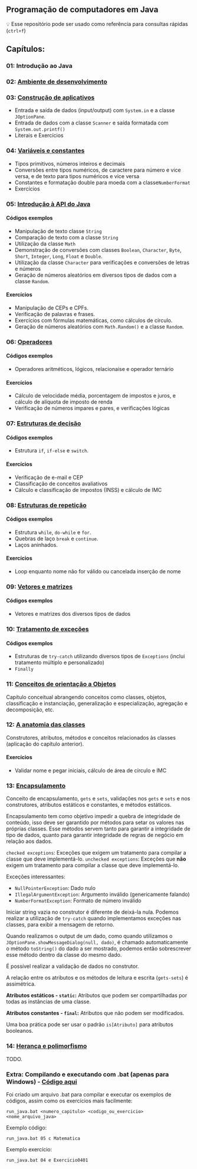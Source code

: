 ## Programação de computadores em Java

:bulb: Esse repositório pode ser usado como referência para consultas rápidas (```ctrl+f```)

## Capítulos:

### 01: Introdução ao Java
### 02: [Ambiente de desenvolvimento](https://github.com/felipeaugustox/programacao-de-computadores-em-java/tree/master/src/br/com/livro/capitulo02)
### 03: [Construção de aplicativos](https://github.com/felipeaugustox/programacao-de-computadores-em-java/tree/master/src/br/com/livro/capitulo03)
* Entrada e saída de dados (input/output) com ```System.in``` e a classe ```JOptionPane```.
* Entrada de dados com a classe ```Scanner``` e saída formatada com ```System.out.printf()```
* Literais e Exercícios
### 04: [Variáveis e constantes](https://github.com/felipeaugustox/programacao-de-computadores-em-java/tree/master/src/br/com/livro/capitulo04)
  * Tipos primitivos, números inteiros e decimais
  * Conversões entre tipos numéricos, de caractere para número e vice versa, e de texto para tipos numéricos e vice versa
  * Constantes e formatação double para moeda com a classe```NumberFormat```
  * Exercícios

### 05: [Introdução à API do Java](https://github.com/felipeaugustox/programacao-de-computadores-em-java/tree/master/src/br/com/livro/capitulo05)

#### Códigos exemplos
* Manipulação de texto classe ```String```
* Comparação de texto com a classe ```String```
* Utilização da classe ```Math```
* Demonstração de conversões com classes ```Boolean```, ```Character```, ```Byte```, ```Short```, ```Integer```, ```Long```, ```Float``` e ```Double```.
* Utilização da classe ```Character``` para verificações e conversões de letras e números
* Geração de números aleatórios em diversos tipos de dados com a classe ```Random```.

#### Exercícios
* Manipulação de CEPs e CPFs.
* Verificação de palavras e frases.
* Exercícios com fórmulas matemáticas, como cálculos de círculo.
* Geração de números aleatórios com ```Math.Random()``` e a classe ```Random```.

### 06: [Operadores](https://github.com/felipeaugustox/programacao-de-computadores-em-java/tree/master/src/br/com/livro/capitulo06)

#### Códigos exemplos
* Operadores aritméticos, lógicos, relacionaise e operador ternário

#### Exercícios
* Cálculo de velocidade média, porcentagem de impostos e juros, e cálculo de alíquota de imposto de renda
* Verificação de números impares e pares, e verificações lógicas

### 07: [Estruturas de decisão](https://github.com/felipeaugustox/programacao-de-computadores-em-java/tree/master/src/br/com/livro/capitulo07)

#### Códigos exemplos
* Estrutura ```if```, ```if-else``` e ```switch```.

#### Exercícios
* Verificação de e-mail e CEP
* Classificação de conceitos avaliativos 
* Cálculo e classificação de impostos (INSS) e cálculo de IMC

### 08: [Estruturas de repetição](https://github.com/felipeaugustox/programacao-de-computadores-em-java/tree/master/src/br/com/livro/capitulo08)

#### Códigos exemplos
* Estrutura ```while```, ```do-while``` e ```for```.
* Quebras de laço ```break``` e ```continue```.
* Laços aninhados.

#### Exercícios
* Loop enquanto nome não for válido ou cancelada inserção de nome

### 09: [Vetores e matrizes](https://github.com/felipeaugustox/programacao-de-computadores-em-java/tree/master/src/br/com/livro/capitulo09)

#### Códigos exemplos
* Vetores e matrizes dos diversos tipos de dados

### 10: [Tratamento de exceções](https://github.com/felipeaugustox/programacao-de-computadores-em-java/tree/master/src/br/com/livro/capitulo10)

#### Códigos exemplos
* Estruturas de ```try-catch``` utilizando diversos tipos de ```Exceptions``` (inclui tratamento múltiplo e personalizado)
* ```Finally```

### 11: [Conceitos de orientação a Objetos]()

Capítulo conceitual abrangendo conceitos como classes, objetos, classificação e instanciação, generalização e especialização, agregação e decomposição, etc.

### 12: [A anatomia das classes](https://github.com/felipeaugustox/programacao-de-computadores-em-java/tree/master/src/br/com/livro/capitulo12)

Construtores, atributos, métodos e conceitos relacionados às classes (aplicação do capítulo anterior).

#### Exercícios
* Validar nome e pegar iniciais, cálculo de área de círculo e IMC

### 13: [Encapsulamento](https://github.com/felipeaugustox/programacao-de-computadores-em-java/tree/master/src/br/com/livro/capitulo13)

Conceito de encapsulamento, ```gets``` e ```sets```, validações nos ```gets``` e ```sets``` e nos construtores, atributos estáticos e constantes, e métodos estáticos.

Encapsulamento tem como objetivo impedir a quebra de integridade de conteúdo, isso deve ser garantido por métodos para setar os valores nas próprias classes. Esse métodos servem tanto para garantir a integridade de tipo de dados, quanto para garantir integridade de regras de negócio em relação aos dados.

```checked exceptions```: Exceções que exigem um tratamento para compilar a classe que deve implementá-lo.
```unchecked exceptions```: Exceções que **não** exigem um tratamento para compilar a classe que deve implementá-lo.

Exceções interessantes:
  * ```NullPointerException```: Dado nulo
  * ```IllegalArgumentException```: Argumento inválido (genericamente falando)
  * ```NumberFormatException```: Formato de número inválido

Iniciar string vazia no construtor é diferente de deixá-la nula.
Podemos realizar a utilização de ```try-catch``` quando implementamos exceções nas classes, para exibir a mensagem de retorno.

Quando realizamos o output de um dado, como quando utilizamos o ```JOptionPane.showMessageDialog(null, dado)```, é chamado automaticamente o método ```toString()``` do dado a ser mostrado, podemos então sobrescrever esse método dentro da classe do mesmo dado.

É possível realizar a validação de dados no construtor.

A relação entre os atributos e os métodos de leitura e escrita (```gets-sets```) é assimétrica.

**Atributos estáticos - ```static```:** Atributos que podem ser compartilhadas por todas as instâncias de uma classe.

**Atributos constantes - ```final```:** Atributos que não podem ser modificados.

Uma boa prática pode ser usar o padrão ```is[Atributo]``` para atributos booleanos.

### 14: [Herança e polimorfismo](https://github.com/felipeaugustox/programacao-de-computadores-em-java/tree/master/src/br/com/livro/capitulo14)

TODO.

### Extra: Compilando e executando com .bat (apenas para Windows) - [Código aqui](https://gist.github.com/felipeaugustox/22dd2baa94238bf4fed4ab73d99e699f)
Foi criado um arquivo .bat para compilar e executar os exemplos de códigos, assim como os exercícios mais facilmente:
```
run_java.bat <numero_capitulo> <codigo_ou_exercicio> <nome_arquivo_java>
```
Exemplo código:
```
run_java.bat 05 c Matematica
```
Exemplo exercício:
```
run_java.bat 04 e Exercicio0401
```